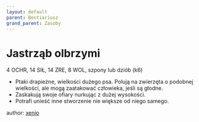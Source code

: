 ```yaml
---
layout: default
parent: Bestiariusz
grand_parent: Zasoby
---
```



# Jastrząb olbrzymi

4 OCHR, 14 SIŁ, 14 ZRE, 8 WOL, szpony lub dziób (k6)

- Ptaki drapieżne, wielkości dużego psa. Polują na zwierzęta o podobnej wielkości, ale mogą zaatakować człowieka, jeśli są głodne.
- Zaskakują swoje ofiary nurkując z dużej wysokości.
- Potrafi unieść inne stworzenie nie większe od niego samego.

author: [xenio](https://xenioinabottle.blogspot.com)

